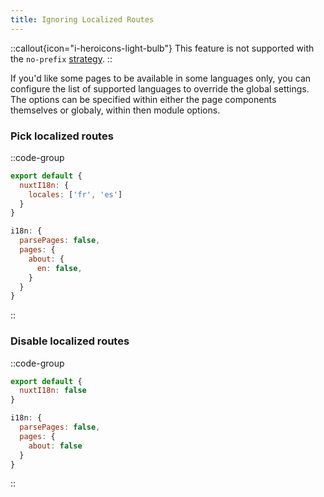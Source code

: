 ```yaml
---
title: Ignoring Localized Routes
---
```


::callout{icon="i-heroicons-light-bulb"}
This feature is not supported with the `no-prefix` [strategy](./strategies).
::

If you'd like some pages to be available in some languages only, you can configure the list of supported languages to override the global settings. The options can be specified within either the page components themselves or globaly, within then module options.

### Pick localized routes

::code-group

```js {}[pages/about.vue]
export default {
  nuxtI18n: {
    locales: ['fr', 'es']
  }
}
```

```js {}[nuxt.config.js]
i18n: {
  parsePages: false,
  pages: {
    about: {
      en: false,
    }
  }
}
```

::

### Disable localized routes

::code-group

```js {}[pages/about.vue]
export default {
  nuxtI18n: false
}
```

```js {}[nuxt.config.js]
i18n: {
  parsePages: false,
  pages: {
    about: false
  }
}
```

::
